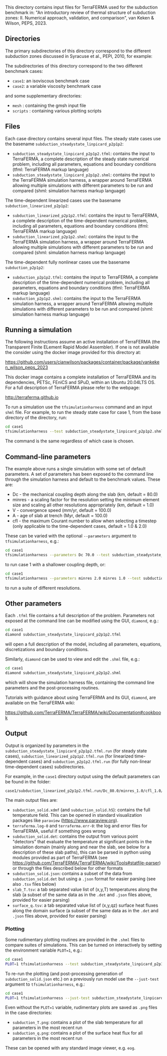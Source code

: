 This directory contains input files for TerraFERMA used for the subduction benchmark in:
"An introductory review of thermal structure of subduction zones: II. Numerical approach, validation, and comparison", 
van Keken & Wilson, PEPS, 2023.

## Directories

The primary subdirectories of this directory correspond to the different subduction zones discussed in Syracuse et al., PEPI, 2010,
for example:

The subdirectories of this directory correspond to the two different benchmark cases:

* `case1`: an isoviscous benchmark case
* `case2`: a variable viscosity benchmark case

and some supplementary directories:

* `mesh` : containing the gmsh input file
* `scripts` : containing various plotting scripts

## Files

Each case directory contains several input files.  The steady state cases use the basename `subduction_steadystate_linpicard_p2p1p2`:

* `subduction_steadystate_linpicard_p2p1p2.tfml`: contains the input to TerraFERMA, a complete description of the steady state numerical problem, including all parameters, equations and boundary conditions (tfml: TerraFERMA markup language)
* `subduction_steadystate_linpicard_p2p1p2.shml`: contains the input to the TerraFERMA simulation harness, a wrapper around TerraFERMA allowing multiple simulations with different parameters to be run and compared (shml: simulation harness markup language)

The time-dependent linearized cases use the basename `subduction_linearized_p2p1p2`:

* `subduction_linearized_p2p1p2.tfml`: contains the input to TerraFERMA, a complete description of the time-dependent numerical problem, including all parameters, equations and boundary conditions (tfml: TerraFERMA markup language)
* `subduction_linearized_p2p1p2.shml`: contains the input to the TerraFERMA simulation harness, a wrapper around TerraFERMA allowing multiple simulations with different parameters to be run and compared (shml: simulation harness markup language)

The time-dependent fully nonlinear cases use the basename `subduction_p2p1p2`:

* `subduction_p2p1p2.tfml`: contains the input to TerraFERMA, a complete description of the time-dependent numerical problem, including all parameters, equations and boundary conditions (tfml: TerraFERMA markup language)
* `subduction_p2p1p2.shml`: contains the input to the TerraFERMA simulation harness, a wrapper around TerraFERMA allowing multiple simulations with different parameters to be run and compared (shml: simulation harness markup language)

## Running a simulation

The following instructions assume an active installation of TerraFERMA (the Transparent Finite ELement Rapid Model Assembler).  If
one is not available the consider using the docker image provided for this directory at:

https://github.com/users/cianwilson/packages/container/package/vankeken_wilson_peps_2023

This docker image contains a complete installation of TerraFERMA and its dependencies, PETSc, FEniCS and SPuD, within an Ubuntu
20.04LTS OS.  For a full description of TerraFERMA please refer to the webpage:

http://terraferma.github.io

To run a simulation use the `tfsimulationharness` command and an input `shml` file.  For example, to run the steady state case for
case 1, from the base directory of the directory, run:

```bash
cd case1
tfsimulationharness --test subduction_steadystate_linpicard_p2p1p2.shml
```

The command is the same regardless of which case is chosen.

## Command-line parameters

The example above runs a single simulation with some set of default parameters.  A set of parameters has been exposed to the command
line through the simulation harness and default to the benchmark values.  These are:

* Dc       - the mechanical coupling depth along the slab (km, default = 80.0)
* minres   - a scaling factor for the resolution setting the minimum element size and scaling all other resolutions appropriately (km, default = 1.0)
* V        - convergence speed (mm/yr, default = 100.0)
* A        - age of slab at trench (Myr, default = 100.0)
* cfl      - the maximum Courant number to allow when selecting a timestep (only applicable to the time-dependent cases, default = 1.0 & 2.0)

These can be varied with the optional `--parameters` argument to `tfsimulationharness`, e.g.:

```bash
cd case1
tfsimulationharness --parameters Dc 70.0 --test subduction_steadystate_linpicard_p2p1p2.shml
```

to run case 1 with a shallower coupling depth, or:

```bash
cd case1
tfsimulationharness --parameters minres 2.0 minres 1.0 --test subduction_steadystate_linpicard_p2p1p2.shml
```

to run a suite of different resolutions.

## Other parameters

Each `.tfml` file contains a full description of the problem.  Parameters not exposed at the command line can be modified using the GUI, `diamond`, e.g.:

```bash
cd case1
diamond subduction_steadystate_linpicard_p2p1p2.tfml
```

will open a full description of the model, including all parameters, equations, discretizations and boundary conditions.

Similarly, `diamond` can be used to view and edit the `.shml` file, e.g.:

```bash
cd case1
diamond subduction_steadystate_linpicard_p2p1p2.shml
```

which will show the simulation harness file, containing the command line parameters and the post-processing routines.

Tutorials with guidance about using TerraFERMA and its GUI, `diamond`, are available on the TerraFERMA wiki:

https://github.com/TerraFERMA/TerraFERMA/wiki/Documentation#cookbook

## Output

Output is organized by parameters in the `subduction_steadystate_linpicard_p2p1p2.tfml.run` (for steady state cases),
`subduction_linearized_p2p1p2.tfml.run` (for linearized time-dependent cases) and `subduction_p2p1p2.tfml.run` (for fully
non-linear time-dependent cases) subdirectories.  

For example, in the `case1` directory output using the default parameters can be found in the folder:

```
case1/subduction_linearized_p2p1p2.tfml.run/Dc_80.0/minres_1.0/cfl_1.0/V_100.0/A_100.0/run_0
```

The main output files are:

* `subduction_solid.xdmf` (and `subduction_solid.h5`): contains the full temperature field.  This can be opened in standard visualization packages like `paraview` (https://www.paraview.org).
* `terraferma.log-0` and `terraferma.err-0`: the log and error files for TerraFERMA, useful if something goes wrong
* `subduction_solid.det`: contains the output from various point "detectors" that evaluate the temperature at significant points in the simulation domain (mainly along and near the slab, see below for a description of these slab paths), this can be parsed in python using modules provided as part of TerraFERMA (see https://github.com/TerraFERMA/TerraFERMA/wiki/Tools#statfile-parser) or through the files described below for other formats
* `subduction_solid.json`: contains a subset of the data from `subduction_solid.det` but using a `.json` format for easier parsing (see also `.tsv` files below)
* `slab_T.tsv`: a tab separated value list of (x,y,T) temperatures along the slab (a subset of the same data as in the `.det` and `.json` files above, provided for easier parsing)
* `surface_q.tsv`: a tab separated value list of (x,y,qz) surface heat fluxes along the domain surface (a subset of the same data as in the `.det` and `.json` files above, provided for easier parsing)
    
### Plotting

Some rudimentary plotting routines are provided in the `.shml` files to compare suites of simulations.  This can be turned on interactively by setting the environment variable `PLOT=1`, e.g.:

```bash
cd case1
PLOT=1 tfsimulationharness --test subduction_steadystate_linpicard_p2p1p2.shml
```

To re-run the plotting (and post-processing generation of `subduction_solid.json` etc.) on a previously run model use the `--just-test` argument to `tfsimulationharness`, e.g.:

```bash
cd case1
PLOT=1 tfsimulationharness --just-test subduction_steadystate_linpicard_p2p1p2.shml
```

Even without the `PLOT=1` variable, rudimentary plots are saved as `.png` files in the case directories:

* `subduction_T.png`: contains a plot of the slab temperature for all parameters in the most recent run
* `subduction_q.png`: contains a plot of the surface heat flux for all parameters in the most recent run

These can be opened with any standard image viewer, e.g. `eog`.


